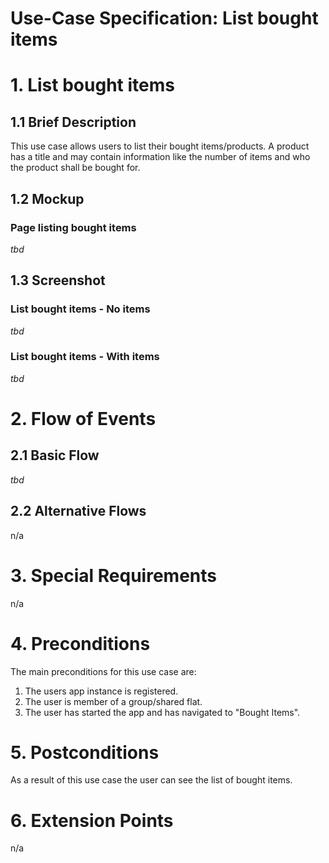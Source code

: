 # Use-Case Specification: List bought items

# 1. List bought items

## 1.1 Brief Description
This use case allows users to list their bought items/products. A product has a title and may contain information like the number of items and who the product shall be bought for.

## 1.2 Mockup
### Page listing bought items
*tbd*

## 1.3 Screenshot
### List bought items - No items
*tbd*

### List bought items - With items
*tbd*

# 2. Flow of Events

## 2.1 Basic Flow
*tbd*

## 2.2 Alternative Flows
n/a

# 3. Special Requirements
n/a

# 4. Preconditions
The main preconditions for this use case are:

 1. The users app instance is registered.
 2. The user is member of a group/shared flat.
 3. The user has started the app and has navigated to "Bought Items".

# 5. Postconditions
As a result of this use case the user can see the list of bought items.

# 6. Extension Points
n/a
